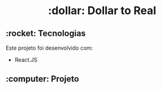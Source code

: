 <h1 align="center">
  :dollar: Dollar to Real
</h1>

<h2>
  :rocket: Tecnologias
</h2>
Este projeto foi desenvolvido com:
<ul>
  <li>React.JS</li>
</ul>

<h2>
  :computer: Projeto
</h2>
